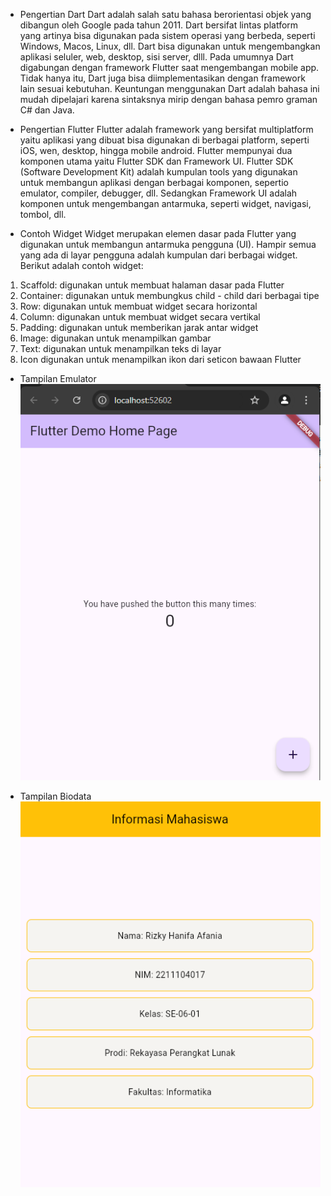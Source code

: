- Pengertian Dart
Dart adalah salah satu bahasa berorientasi objek yang dibangun oleh Google pada tahun 2011. Dart bersifat lintas platform yang artinya bisa digunakan pada sistem operasi yang berbeda, seperti Windows, Macos, Linux, dll. Dart bisa digunakan untuk mengembangkan aplikasi seluler, web, desktop, sisi server, dlll. Pada umumnya Dart digabungan dengan framework Flutter saat mengembangan mobile app. Tidak hanya itu, Dart juga bisa diimplementasikan dengan framework lain sesuai kebutuhan. Keuntungan menggunakan Dart adalah bahasa ini mudah dipelajari karena sintaksnya mirip dengan bahasa pemro graman C# dan Java.

- Pengertian Flutter
Flutter adalah framework yang bersifat multiplatform yaitu aplikasi yang dibuat bisa digunakan di berbagai platform, seperti iOS, wen, desktop, hingga mobile android. Flutter mempunyai dua komponen utama yaitu Flutter SDK dan Framework UI. Flutter SDK (Software Development Kit) adalah kumpulan tools yang digunakan untuk membangun aplikasi dengan berbagai komponen, sepertio emulator, compiler, debugger, dll. Sedangkan Framework UI adalah komponen untuk mengembangan antarmuka, seperti widget, navigasi, tombol, dll.

- Contoh Widget
Widget merupakan elemen dasar pada Flutter yang digunakan untuk membangun antarmuka pengguna (UI). Hampir semua yang ada di layar pengguna adalah kumpulan dari berbagai widget. Berikut adalah contoh widget:
1. Scaffold: digunakan untuk membuat halaman dasar pada Flutter
2. Container: digunakan untuk membungkus child - child dari berbagai tipe
3. Row: digunakan untuk membuat widget secara horizontal
4. Column:  digunakan untuk membuat widget secara vertikal
5. Padding: digunakan untuk memberikan jarak antar widget
6. Image: digunakan untuk menampilkan gambar
7. Text: digunakan untuk menampilkan teks di layar
8. Icon digunakan untuk menampilkan ikon dari seticon bawaan Flutter

- Tampilan Emulator
![gambar 1](screenshoot/emulator.PNG)

- Tampilan Biodata
![gambar 2](screenshoot/hasil.PNG)
